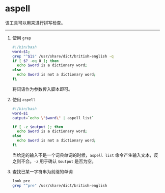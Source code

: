 # aspell

该工具可以用来进行拼写检查。

---
1. 使用 `grep`

    ```sh
    #!/bin/bash
    word=$1;
    grep "^$1$" /usr/share/dict/british-english -q
    if [ $? -eq 0 ]; then
      echo $word is a dictionary word;
    else
      echo $word is not a dictionary word;
    fi
    ```

    将词语作为参数传入脚本即可。

2. 使用 `aspell`

    ```sh
    #!/bin/bash
    word=$1
    output=`echo \"$word\" | aspell list`

    if [ -z $output ]; then
      echo $word is a dictionary word;
    else
      echo $word is not a dictionary word;
    fi
    ```

    当给定的输入不是一个词典单词的时候，`aspell list` 命令产生输入文本，反之则不会。`-z` 用于确认 `$output` 是否为空。

3. 查找已某一字符串为前缀的单词

    ```sh
    look pre
    grep "^pre" /usr/share/dict/british-english
    ```
